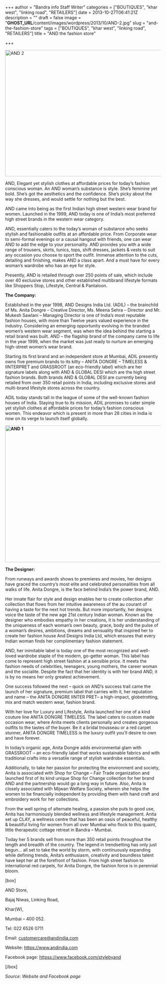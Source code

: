 +++
author = "Bandra info Staff Writer"
categories = ["BOUTIQUES", "khar west", "linking road", "RETAILERS"]
date = 2013-10-27T06:41:21Z
description = ""
draft = false
image = "__GHOST_URL__/content/images/wordpress/2013/10/AND-2.jpg"
slug = "and-the-fashion-store"
tags = ["BOUTIQUES", "khar west", "linking road", "RETAILERS"]
title = "AND the fashion store"

+++


<p><a href="https://i0.wp.com/bandra.info/wp-content/uploads/2013/10/AND-2.jpg?ssl=1"><img loading="lazy" class="size-full wp-image-4551 aligncenter" alt="AND 2" src="https://i0.wp.com/bandra.info/wp-content/uploads/2013/10/AND-2.jpg?resize=598%2C409&#038;ssl=1" width="598" height="409" srcset="https://i0.wp.com/bandra.info/wp-content/uploads/2013/10/AND-2.jpg?w=598&amp;ssl=1 598w, https://i0.wp.com/bandra.info/wp-content/uploads/2013/10/AND-2.jpg?resize=300%2C205&amp;ssl=1 300w" sizes="(max-width: 598px) 100vw, 598px" data-recalc-dims="1" /></a></p>
<p>AND, Elegant yet stylish clothes at affordable prices for today’s fashion conscious woman. An AND woman&#8217;s substance is style. She’s feminine yet bold. She’s got the aesthetics and the confidence. She’s picky about the way she dresses, and would settle for nothing but the best.</p>
<p>AND came into being as the first Indian high street western wear brand for women. Launched in the 1999, AND today is one of India’s most preferred high street brands in the western wear category.</p>
<p>AND, essentially caters to the today’s woman of substance who seeks stylish and fashionable outfits at an affordable price. From Corporate wear to semi-formal evenings or a causal hangout with friends, one can wear AND to add the edge to your personality. AND provides you with a wide range of trousers, skirts, tunics, tops, shift dresses, jackets &amp; vests to suit any occasion you choose to sport the outfit. Immense attention to the cuts, detailing and finishing, makes AND a class apart. And a must have for every woman’s wardrobe who has an eye for style.</p>
<p>Presently, AND is retailed through over 250 points of sale, which include over 40 exclusive stores and other established multibrand lifestyle formats like Shoppers Stop, Lifestyle, Central &amp; Pantaloon.</p>
<p><b>The Company:</b></p>
<p>Established in the year 1998, AND Designs India Ltd. (ADIL) – the brainchild of Ms. Anita Dongre – Creative Director, Ms. Meena Sehra – Director and Mr. Mukesh Sawlani – Managing Director is one of India’s most reputable fashion houses, with more than Twelve years valued experience in the industry. Considering an emerging opportunity evolving in the branded women’s western wear segment, was when the idea behind the starting a retail brand was built. AND – the flagship brand of the company came to life in the year 1999, when the market was just ready to nurture an emerging high-street women’s wear brand.</p>
<p>Starting its first brand and an independent store at Mumbai, ADIL presently owns five premium brands to its kitty – ANITA DONGRE – TIMELESS &amp; IINTERPRET and GRASSROOT (an eco-friendly label) which are her signature labels along with AND &amp; GLOBAL DESI which are the high street fashion brands. Both brands AND &amp; GLOBAL DESI are currently being retailed from over 350 retail points in India, including exclusive stores and multi-brand lifestyle stores across the country.</p>
<p>ADIL today stands tall in the league of some of the well-known fashion houses of India. Staying true to its mission, ADIL promises to cater simple yet stylish clothes at affordable prices for today’s fashion conscious women. This endeavor which is present in more than 28 cities in India is now on its verge to launch itself globally.</p>
<p><b><a href="https://i1.wp.com/bandra.info/wp-content/uploads/2013/10/AND-1.jpg?ssl=1"><img loading="lazy" class="size-full wp-image-4552 aligncenter" alt="AND 1" src="https://i1.wp.com/bandra.info/wp-content/uploads/2013/10/AND-1.jpg?resize=600%2C443&#038;ssl=1" width="600" height="443" srcset="https://i1.wp.com/bandra.info/wp-content/uploads/2013/10/AND-1.jpg?w=600&amp;ssl=1 600w, https://i1.wp.com/bandra.info/wp-content/uploads/2013/10/AND-1.jpg?resize=300%2C221&amp;ssl=1 300w" sizes="(max-width: 600px) 100vw, 600px" data-recalc-dims="1" /></a></b></p>
<p><b>The Designer: </b></p>
<p>From runways and awards shows to premieres and movies, her designs have graced the country’s most elite and celebrated personalities from all walks of life. Anita Dongre, is the face behind India’s the power brand, AND.</p>
<p>Her innate flair for style and design enables her to create collection after collection that flows from her intuitive awareness of the au courant of having a taste for the next hot trends. But more importantly, her designs voice the taste of the new age 21st century Indian woman. Known as the designer who embodies empathy in her creations, it is her understanding of the uniqueness of each woman’s own beauty, grace, body and the pulse of a woman’s desires, ambitions, dreams and sensuality that inspired her to create her fashion house And Designs India Ltd, which ensures that every Indian woman finds her complimentary fashion statement.</p>
<p>AND, her inimitable label is today one of the most recognized and well-loved wardrobe staple of the modern, go-getter woman. This label has come to represent high street fashion at a sensible price. It meets the fashion needs of celebrities, teenagers, young mothers, the career woman and the socialite. Despite the fact that her identity is with her brand AND, it is by no means her only greatest achievement.</p>
<p>One success followed the next – quick on AND’s success trail came the launch of her signature, premium label that carries with it, her reputation and name – the ANITA DONGRE IINTER PRET– a high-impact, globetrotting, mix and match western wear, fashion brand.</p>
<p>With her love for Luxury and Lifestyle, Anita launched her one of a kind couture line ANITA DONGRE TIMELESS. The label caters to custom made occasion wear, where Anita meets clients personally and creates gorgeous outfits to the tastes of the buyer. Be it a bridal trousseau or a red carpet stunner, ANITA DONGRE TIMELESS is the luxury outfit you’ll desire to own and have forever.</p>
<p>In today’s organic age, Anita Dongre adds environmental glam with GRASSROOT – an eco-friendly label that works sustainable fabrics and with traditional crafts into a versatile range of stylish wardrobe essentials.</p>
<p>Additionally, to take her passion for protecting the environment and society, Anita is associated with Shop for Change – Fair Trade organization and launched first of its kind unique Shop for Change collection for her brand AND and the partnership would go a long way in future. Also, Anita is closely associated with Mijwan Welfare Society, wherein she helps the women to be financially independent by providing them with hand craft and embroidery work for her collections.</p>
<p>From the well spring of alternate healing, a passion she puts to good use, Anita has harmoniously blended wellness and lifestyle management. Anita set up CLAY, a wellness centre that has been an oasis of peaceful, healthy &amp; beautiful living for women from all over Mumbai who flock to this quaint, little therapeutic cottage retreat in Bandra – Mumbai.</p>
<p>Today her 5 brands sell from more than 350 retail points throughout the length and breadth of the country. The legend in trendsetting has only just begun… all set to take the world by storm, with continuously expanding while defining trends, Anita’s enthusiasm, creativity and boundless talent have kept her at the forefront of fashion. From high street fashion to international red carpets, for Anita Dongre, the fashion force is in perennial bloom.</p>
<p>[box]</p>
<p>AND Store,</p>
<p>Bajaj Niwas, Linking Road,</p>
<p>Khar(W),</p>
<p>Mumbai – 400 052.</p>
<p>Tel: 022 6526 0711</p>
<p>Email: <a href="mailto:customercare@andindia.com">customercare@andindia.com</a></p>
<p>Website: <a href="https://www.andindia.com/">https://www.andindia.com</a></p>
<p>Facebook page: <a href="httpss://www.facebook.com/stylebyand">httpss://www.facebook.com/stylebyand</a></p>
<p>[/box]</p>
<p><em>Source: Website and Facebook page</em></p>



